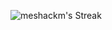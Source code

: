 ![meshackm's Streak](https://github-readme-streak-stats.herokuapp.com/?user=meshackm&theme=tokyonight&hide_border=true)

